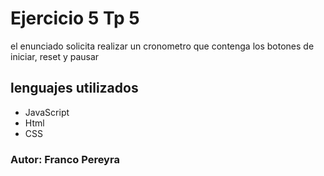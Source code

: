 # Ejercicio 5 Tp 5
el enunciado solicita realizar un cronometro que contenga los botones de iniciar, reset y pausar
## lenguajes utilizados
* JavaScript
* Html
* CSS

### Autor: Franco Pereyra